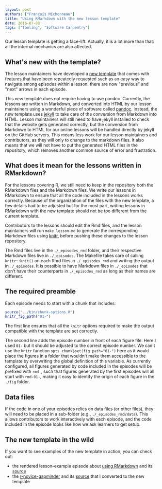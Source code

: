 ```yaml
---
layout: post
authors: ["François Michonneau"]
title: "Using RMarkdown with the new lesson template"
date: 2016-07-08
tags: ["Tooling", "Software Carpentry"]
---
```


Our lesson template is getting a face-lift.  Actually, it is a lot more than
that: all the internal mechanics are also affected.


## What's new with the template?

The lesson maintainers have developed a [new template](http://gvwilson.github.io/lesson-example/)
that comes with features that have been repeatedly requested such as an easy way
to navigate among episodes within a lesson: there are now "previous" and "next"
arrows in each episode.

This new template does not require having to use pandoc. Currently, the
lessons are written in Markdown, and converted into HTML by our lesson
maintainers using a wonderful piece of software called
[pandoc](http://pandoc.org/).  Instead, the new template uses
[jekyll](https://jekyllrb.com/) to take care of the conversion from Markdown
into HTML. Lesson maintainers will still need to have jekyll installed to check
that the website gets generated correctly, but the conversion from Markdown to
HTML for our online lessons will be handled directly by jekyll on the GitHub
servers. This means less work for our lesson maintainers and contributors, as
they will only to change to the markdown files. It also means that we will not
have to put the generated HTML files in the repository, which removes another
common source of error and frustration.

## What does it mean for the lessons written in RMarkdown?

For the lessons covering R, we still need to keep in the repository both the
RMarkdown files and the Markdown files. We write our lessons in RMarkdown to
ensure that all the code included in the lessons works correctly. Because of the
organization of the files with the new template, a few details had to be
adjusted but for the most part, writing lessons in RMarkdown with the new
template should not be too different from the current template.

Contributors to the lessons should edit the Rmd files, and the lesson
maintainers will run `make lesson-md` to generate the corresponding Markdown
files using [knitr](http://yihui.name/knitr/), before pushing these changes to the
lesson repository.

The Rmd files live in the `./_episodes_rmd` folder, and their respective
Markdown files live in `./_episodes`. The Makefile takes care of calling
`knitr::knit()` on each Rmd files in `./_episodes_rmd` and writing the output
in `./_episodes`. It is possible to have Markdown files in `./_episodes` that
don't have their counterparts in `./_episodes_rmd` as long as their names are
different.

## The required preamble

Each episode needs to start with a chunk that includes:

~~~r
source("../bin/chunk-options.R")
knitr_fig_path("01-")
~~~

The first line ensures that all the `knitr` options required to make the output
compatible with the template are set correctly.

The second line adds the episode number in front of each figure file. Here I
used `01-` but it should be adjusted to the correct episode number. We can't use
the `knitr` function `opts_chunk$set(fig.path="01-")` here as it would place the
figures in a folder that wouldn't make them accessible to the template by
overwriting the global definition of this variable. As currently configured,
all figures generated by code included in the episodes will be prefixed with
`rmd-`, such that figures generated by the first episodes will all start with
`rmd-01-`, making it easy to identify the origin of each figure in the `./fig`
folder.

## Data files

If the code in one of your episodes relies on data files (or other files), they
will need to be placed in a sub-folder (e.g., `./_episodes_rmd/data`). This
allows contributors to work interactively with each episode, and the code
included in the episode looks like how we ask learners to get setup.


## The new template in the wild

If you want to see examples of the new template in action, you can check out:

- the rendered lesson-example episode about
  [using RMarkdown](http://gvwilson.github.io/lesson-example/06-rmarkdown-example/)
  and its [source](https://github.com/swcarpentry/lesson-example/blob/2016-06/_episodes_rmd/06-rmarkdown-example.Rmd)
- the [r-novice-gapminder](http://swcarpentry.github.io/r-novice-gapminder/) and
  its [source](https://github.com/swcarpentry/r-novice-gapminder/) that I
  converted to the new template
